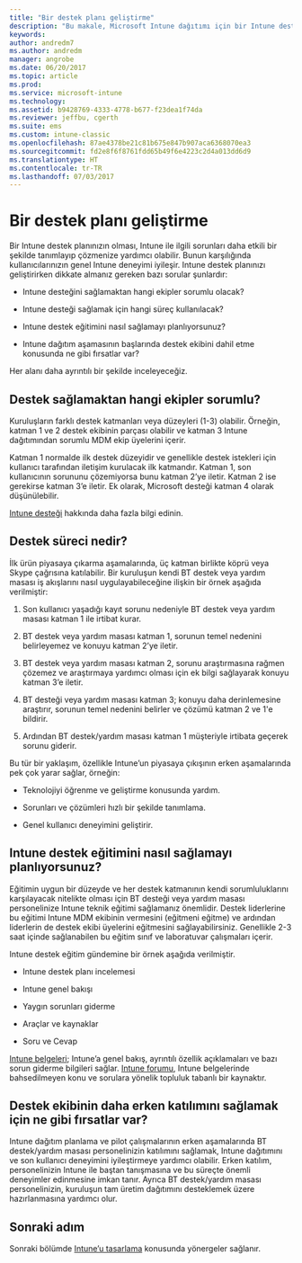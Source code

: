 ```yaml
---
title: "Bir destek planı geliştirme"
description: "Bu makale, Microsoft Intune dağıtımı için bir Intune destek planı geliştirmenize yardımcı olur."
keywords: 
author: andredm7
ms.author: andredm
manager: angrobe
ms.date: 06/20/2017
ms.topic: article
ms.prod: 
ms.service: microsoft-intune
ms.technology: 
ms.assetid: b9428769-4333-4778-b677-f23dea1f74da
ms.reviewer: jeffbu, cgerth
ms.suite: ems
ms.custom: intune-classic
ms.openlocfilehash: 87ae4378be21c81b675e847b907aca6368070ea3
ms.sourcegitcommit: fd2e8f6f8761fdd65b49f6e4223c2d4a013dd6d9
ms.translationtype: HT
ms.contentlocale: tr-TR
ms.lasthandoff: 07/03/2017
---
```

# <a name="develop-a-support-plan"></a>Bir destek planı geliştirme

Bir Intune destek planınızın olması, Intune ile ilgili sorunları daha etkili bir şekilde tanımlayıp çözmenize yardımcı olabilir. Bunun karşılığında kullanıcılarınızın genel Intune deneyimi iyileşir. Intune destek planınızı geliştirirken dikkate almanız gereken bazı sorular şunlardır:

-   Intune desteğini sağlamaktan hangi ekipler sorumlu olacak?

-   Intune desteği sağlamak için hangi süreç kullanılacak?

-   Intune destek eğitimini nasıl sağlamayı planlıyorsunuz?

-   Intune dağıtım aşamasının başlarında destek ekibini dahil etme konusunda ne gibi fırsatlar var?

Her alanı daha ayrıntılı bir şekilde inceleyeceğiz.

## <a name="which-teams-are-responsible-for-providing-support"></a>Destek sağlamaktan hangi ekipler sorumlu?

Kuruluşların farklı destek katmanları veya düzeyleri (1-3) olabilir. Örneğin, katman 1 ve 2 destek ekibinin parçası olabilir ve katman 3 Intune dağıtımından sorumlu MDM ekip üyelerini içerir.

Katman 1 normalde ilk destek düzeyidir ve genellikle destek istekleri için kullanıcı tarafından iletişim kurulacak ilk katmandır. Katman 1, son kullanıcının sorununu çözemiyorsa bunu katman 2’ye iletir. Katman 2 ise gerekirse katman 3’e iletir. Ek olarak, Microsoft desteği katman 4 olarak düşünülebilir.

[Intune desteği](/intune/get-support) hakkında daha fazla bilgi edinin.

## <a name="what-is-the-support-process"></a>Destek süreci nedir?

İlk ürün piyasaya çıkarma aşamalarında, üç katman birlikte köprü veya Skype çağrısına katılabilir. Bir kuruluşun kendi BT destek veya yardım masası iş akışlarını nasıl uygulayabileceğine ilişkin bir örnek aşağıda verilmiştir:

1.  Son kullanıcı yaşadığı kayıt sorunu nedeniyle BT destek veya yardım masası katman 1 ile irtibat kurar.

2.  BT destek veya yardım masası katman 1, sorunun temel nedenini belirleyemez ve konuyu katman 2’ye iletir.

3.  BT destek veya yardım masası katman 2, sorunu araştırmasına rağmen çözemez ve araştırmaya yardımcı olması için ek bilgi sağlayarak konuyu katman 3’e iletir.

4.  BT desteği veya yardım masası katman 3; konuyu daha derinlemesine araştırır, sorunun temel nedenini belirler ve çözümü katman 2 ve 1'e bildirir.

5.  Ardından BT destek/yardım masası katman 1 müşteriyle irtibata geçerek sorunu giderir.

Bu tür bir yaklaşım, özellikle Intune’un piyasaya çıkışının erken aşamalarında pek çok yarar sağlar, örneğin:

-   Teknolojiyi öğrenme ve geliştirme konusunda yardım.

-   Sorunları ve çözümleri hızlı bir şekilde tanımlama.

-   Genel kullanıcı deneyimini geliştirir.

## <a name="how-you-plan-to-provide-intune-support-training"></a>Intune destek eğitimini nasıl sağlamayı planlıyorsunuz?

Eğitimin uygun bir düzeyde ve her destek katmanının kendi sorumluluklarını karşılayacak nitelikte olması için BT desteği veya yardım masası personelinize Intune teknik eğitimi sağlamanız önemlidir. Destek liderlerine bu eğitimi Intune MDM ekibinin vermesini (eğitmeni eğitme) ve ardından liderlerin de destek ekibi üyelerini eğitmesini sağlayabilirsiniz. Genellikle 2-3 saat içinde sağlanabilen bu eğitim sınıf ve laboratuvar çalışmaları içerir.

Intune destek eğitim gündemine bir örnek aşağıda verilmiştir.

-   Intune destek planı incelemesi

-   Intune genel bakışı

-   Yaygın sorunları giderme

-   Araçlar ve kaynaklar

-   Soru ve Cevap

[Intune belgeleri](https://docs.microsoft.com/intune/); Intune’a genel bakış, ayrıntılı özellik açıklamaları ve bazı sorun giderme bilgileri sağlar. [Intune forumu](https://social.technet.microsoft.com/Forums/en-US/home), Intune belgelerinde bahsedilmeyen konu ve sorulara yönelik topluluk tabanlı bir kaynaktır.

## <a name="what-opportunities-are-there-to-involve-the-support-team-earlier"></a>Destek ekibinin daha erken katılımını sağlamak için ne gibi fırsatlar var?

Intune dağıtım planlama ve pilot çalışmalarının erken aşamalarında BT destek/yardım masası personelinizin katılımını sağlamak, Intune dağıtımını ve son kullanıcı deneyimini iyileştirmeye yardımcı olabilir. Erken katılım, personelinizin Intune ile baştan tanışmasına ve bu süreçte önemli deneyimler edinmesine imkan tanır. Ayrıca BT destek/yardım masası personelinizin, kuruluşun tam üretim dağıtımını desteklemek üzere hazırlanmasına yardımcı olur.

## <a name="next-step"></a>Sonraki adım

Sonraki bölümde [Intune’u tasarlama](planning-guide-design.md) konusunda yönergeler sağlanır.
